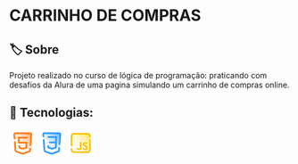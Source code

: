 <h1><b>CARRINHO DE COMPRAS</b></h1>

<h2>🏷  Sobre</h2>
<p>Projeto realizado no curso de lógica de programação: praticando com desafios da Alura de uma pagina simulando um carrinho de compras online.</p>

## 🚀 Tecnologias:
<div>
  <img src="https://github.com/MarceloM-Albuquerque/jogo-do-numero-secreto/blob/main/img/html.png">
  <img src="https://github.com/MarceloM-Albuquerque/jogo-do-numero-secreto/blob/main/img/css.png">
  <img src="https://github.com/MarceloM-Albuquerque/jogo-do-numero-secreto/blob/main/img/js.png">
</div>
